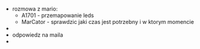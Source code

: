 - rozmowa z mario:
	- A1701 - przemapowanie leds
	- MarCator - sprawdzic jaki czas jest potrzebny i w ktorym momencie
- 
- odpowiedz na maila
- 